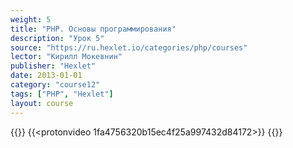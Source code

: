 ```yaml
---
weight: 5
title: "PHP. Основы программирования"
description: "Урок 5"
source: "https://ru.hexlet.io/categories/php/courses"
lector: "Кирилл Мокевнин"
publisher: "Hexlet"
date: 2013-01-01
category: "course12"
tags: ["PHP", "Hexlet"]
layout: course
---
```

{{<players>}}
    {{<protonvideo 1fa4756320b15ec4f25a997432d84172>}}
{{</players>}}
